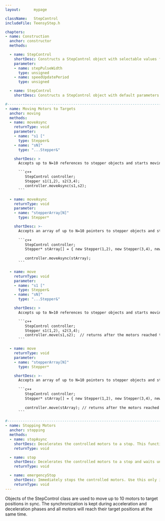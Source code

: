 ```yaml
---
layout:      mypage

className:   StepControl
includeFile: TeensyStep.h

chapters:
- name: Construction
  anchor: constructor
  methods: 

  - name: StepControl
    shortDesc: Constructs a StepControl object with selectable values for the step pulse width (µs) and the speed update period (µs). During acceleration and deceleration, the controller updates the motor speed periodically. The period of this updates is set by the speedUpdatePeriod parameter (500µs to 20000µs). Smaller values increase the processor load but lead to a smoother acceleration. A value of 5000µs is sufficient for most of real life applications. 
    parameter:
    - name: stepPulseWidth
      type: unsigned   
    - name: speedUpdatePeriod
      type: unsigned  

  - name: StepControl
    shortDesc: Constructs a StepControl object with default parameters for stepPulseWidth (5µs) and speedUpdatePeriod (5ms)

#----------------------------------------------------------------------------------------------------------------------------------------------------------
- name: Moving Motors to Targets
  anchor: moving
  methods:
  - name: moveAsync
    returnType: void   
    parameter:
    - name: "s1 ["
      type: Stepper&
    - name: "sN]"
      type: "...Stepper&"

    shortDesc: >
      Accepts up to N=10 references to stepper objects and starts moving them to their targets in sync. I.e. all motors will reach their targets at the same time. The function returns immediately after starting the movement (non blocking).

      ```c++                        
         StepControl controller;
         Stepper s1(1,2), s2(3,4);
         controller.moveAsync(s1,s2);        
      ```

  - name: moveAsync
    returnType: void   
    parameter:
    - name: "stepperArray[N]"
      type: Stepper*

    shortDesc: >-
      Accepts an array of up to N=10 pointers to stepper objects and starts moving them to their targets in sync. I.e. all motors will reach their targets at the same time. The function returns immediately after starting the movement (non blocking).
  
      ```c++                        
         StepControl controller;
         Stepper* stArray[] = { new Stepper(1,2), new Stepper(3,4), newStepper(5,6)};
         
         controller.moveAsync(stArray);        
      ```

  - name: move
    returnType: void   
    parameter:
    - name: "s1 ["
      type: Stepper&
    - name: "sN]"
      type: "...Stepper&"

    shortDesc: >
      Accepts up to N=10 references to stepper objects and starts moving them to their targets in sync. I.e. all motors will reach their targets at the same time. The function waits until the movement is finished (blocking).

      ```c++                        
         StepControl controller;
         Stepper s1(1,2), s2(3,4);
         controller.move(s1,s2);  // returns after the motors reached their targets   
      ```

  - name: move
    returnType: void   
    parameter:
    - name: "stepperArray[N]"
      type: Stepper*

    shortDesc: >-
      Accepts an array of up to N=10 pointers to stepper objects and starts moving them to their targets in sync. I.e. all motors will reach their targets at the same time. The function waits until the movement is finished (blocking).
  
      ```c++                        
         StepControl controller;
         Stepper* stArray[] = { new Stepper(1,2), new Stepper(3,4), newStepper(5,6)};
         
         controller.move(stArray); // returns after the motors reached their targets
      ```

#---------------------------------------------------------------------------------------------------------------------------------------------------------- 
- name: Stopping Motors
  anchor: stopping
  methods:
  - name: stopAsync
    shortDesc: Decelerates the controlled motors to a stop. This function returns immediately after starting the stop sequence (non blocking). 
    returnType: void   

  - name: stop
    shortDesc: Decelerates the controlled motors to a stop and waits until the motors are stopped (blocking function).
    returnType: void   

  - name: emergencyStop
    shortDesc: Immediately stops the controlled motors. Use this only in emergency since, depending on motor speed this will probably lead to step losses. A homing sequence is highly recommended after a call to emergencyStop().
    returnType: void   
---
```


Objects of the StepControl class are used to move up to 10 motors to target positions in sync. The synchronization is kept during acceleration and deceleration phases and all motors will reach their target positions at the same time. 
  



